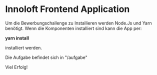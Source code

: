 # Innoloft Frontend Application

Um die Bewerbungschallenge zu Installieren werden Node.Js und Yarn benötigt.
Wenn die Komponenten installiert sind kann die App per:

**yarn install**

installiert werden.

Die Aufgabe befindet sich in "/aufgabe"

Viel Erfolg!